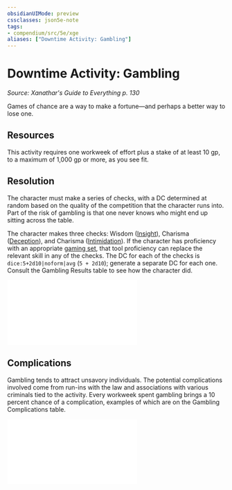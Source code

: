 ```yaml
---
obsidianUIMode: preview
cssclasses: json5e-note
tags:
- compendium/src/5e/xge
aliases: ["Downtime Activity: Gambling"]
---
```

# Downtime Activity: Gambling
*Source: Xanathar's Guide to Everything p. 130* 

Games of chance are a way to make a fortune—and perhaps a better way to lose one.

## Resources

This activity requires one workweek of effort plus a stake of at least 10 gp, to a maximum of 1,000 gp or more, as you see fit.

## Resolution

The character must make a series of checks, with a DC determined at random based on the quality of the competition that the character runs into. Part of the risk of gambling is that one never knows who might end up sitting across the table.

The character makes three checks: Wisdom ([Insight](2-Mechanics/CLI/rules/skills.md#Insight)), Charisma ([Deception](2-Mechanics/CLI/rules/skills.md#Deception)), and Charisma ([Intimidation](2-Mechanics/CLI/rules/skills.md#Intimidation)). If the character has proficiency with an appropriate [gaming set](2-Mechanics/CLI/items/gaming-set.md), that tool proficiency can replace the relevant skill in any of the checks. The DC for each of the checks is `dice:5+2d10|noform|avg` (`5 + 2d10`); generate a separate DC for each one. Consult the Gambling Results table to see how the character did.

![Gambling Results](2-Mechanics/CLI/tables/gambling-results-xge.md)

## Complications

Gambling tends to attract unsavory individuals. The potential complications involved come from run-ins with the law and associations with various criminals tied to the activity. Every workweek spent gambling brings a 10 percent chance of a complication, examples of which are on the Gambling Complications table.

![Gambling Complications](2-Mechanics/CLI/tables/gambling-complications-xge.md)